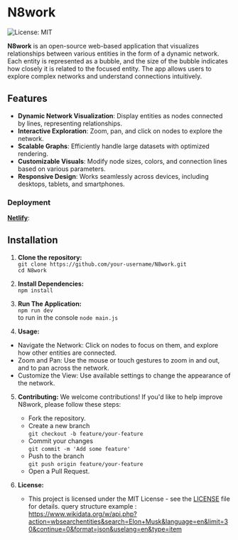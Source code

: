# N8work

![License: MIT](https://img.shields.io/badge/License-MIT-yellow.svg)

**N8work** is an open-source web-based application that visualizes relationships between various entities in the form of a dynamic network. Each entity is represented as a bubble, and the size of the bubble indicates how closely it is related to the focused entity. The app allows users to explore complex networks and understand connections intuitively.

## Features

- **Dynamic Network Visualization**: Display entities as nodes connected by lines, representing relationships.
- **Interactive Exploration**: Zoom, pan, and click on nodes to explore the network.
- **Scalable Graphs**: Efficiently handle large datasets with optimized rendering.
- **Customizable Visuals**: Modify node sizes, colors, and connection lines based on various parameters.
- **Responsive Design**: Works seamlessly across devices, including desktops, tablets, and smartphones.

### Deployment
**[Netlify](https://www.netlify.com/)**:

## Installation

1. **Clone the repository:**<br>
   `git clone https://github.com/your-username/N8work.git`<br>
   `cd N8work`

2. **Install Dependencies:**<br>
   `npm install`

3. **Run The Application:**<br>
   `npm run dev`<br>
   to run in the console `node main.js`

4. **Usage:**
  - Navigate the Network: Click on nodes to focus on them, and explore how other entities are connected.
  - Zoom and Pan: Use the mouse or touch gestures to zoom in and out, and to pan across the network.
  - Customize the View: Use available settings to change the appearance of the network.

5. **Contributing:**
   We welcome contributions! If you'd like to help improve N8work, please follow these steps:

   - Fork the repository.
   - Create a new branch<br> `git checkout -b feature/your-feature`
   - Commit your changes<br> `git commit -m 'Add some feature'`
   - Push to the branch<br> `git push origin feature/your-feature`
   - Open a Pull Request.

5. **License:**
   - This project is licensed under the MIT License - see the [LICENSE](LICENSE) file for details.
query structure example : https://www.wikidata.org/w/api.php?action=wbsearchentities&search=Elon+Musk&language=en&limit=30&continue=0&format=json&uselang=en&type=item
